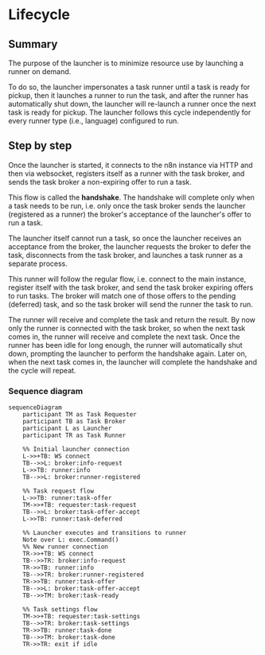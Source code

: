 # Lifecycle

## Summary

The purpose of the launcher is to minimize resource use by launching a runner on demand. 

To do so, the launcher impersonates a task runner until a task is ready for pickup, then it launches a runner to run the task, and after the runner has automatically shut down, the launcher will re-launch a runner once the next task is ready for pickup. The launcher follows this cycle independently for every runner type (i.e., language) configured to run.

## Step by step

Once the launcher is started, it connects to the n8n instance via HTTP and then via websocket, registers itself as a runner with the task broker, and sends the task broker a non-expiring offer to run a task.

This flow is called the **handshake**. The handshake will complete only when a task needs to be run, i.e. only once the task broker sends the launcher (registered as a runner) the broker's acceptance of the launcher's offer to run a task.

The launcher itself cannot run a task, so once the launcher receives an acceptance from the broker, the launcher requests the broker to defer the task, disconnects from the task broker, and launches a task runner as a separate process.

This runner will follow the regular flow, i.e. connect to the main instance, register itself with the task broker, and send the task broker expiring offers to run tasks. The broker will match one of those offers to the pending (deferred) task, and so the task broker will send the runner the task to run.

The runner will receive and complete the task and return the result. By now only the runner is connected with the task broker, so when the next task comes in, the runner will receive and complete the next task. Once the runner has been idle for long enough, the runner will automatically shut down, prompting the launcher to perform the handshake again. Later on, when the next task comes in, the launcher will complete the handshake and the cycle will repeat.

### Sequence diagram

```mermaid
sequenceDiagram
    participant TM as Task Requester
    participant TB as Task Broker
    participant L as Launcher
    participant TR as Task Runner

    %% Initial launcher connection
    L->>+TB: WS connect
    TB-->>L: broker:info-request
    L->>TB: runner:info
    TB-->>L: broker:runner-registered

    %% Task request flow
    L->>TB: runner:task-offer
    TM->>+TB: requester:task-request
    TB-->>L: broker:task-offer-accept
    L->>TB: runner:task-deferred

    %% Launcher executes and transitions to runner
    Note over L: exec.Command()
    %% New runner connection
    TR->>+TB: WS connect
    TB-->>TR: broker:info-request
    TR->>TB: runner:info
    TB-->>TR: broker:runner-registered
    TR->>TB: runner:task-offer
    TB-->>L: broker:task-offer-accept
    TB-->>TM: broker:task-ready

    %% Task settings flow
    TM->>+TB: requester:task-settings
    TB-->>TR: broker:task-settings
    TR->>TB: runner:task-done
    TB-->>TM: broker:task-done
    TR->>TR: exit if idle
```
